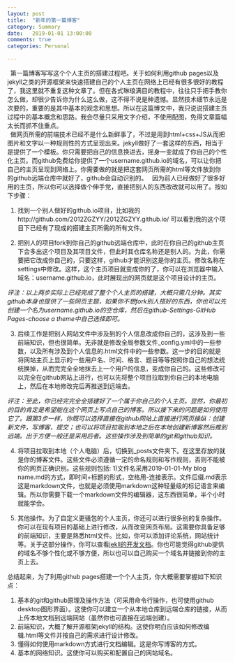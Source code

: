 ```yaml
---
layout: post
title:  "新年的第一篇博客"
category: Summary
date:   2019-01-01 13:00:00
comments: true
categories: Personal

---  
```


&ensp;第一篇博客写写这个个人主页的搭建过程吧。关于如何利用github pages以及jekyll之类的开源框架来快速搭建自己的个人主页在网络上已经有很多很好的教程了，我这里就不重复这种文章了。但在各式琳琅满目的教程中，往往只手把手教你怎么做，却很少告诉你为什么这么做，这不得不说是种遗憾。显然技术细节永远是次要的，重要的是其中基本的观念和思想。所以在这篇博文中，我只说说搭建主页过程中的基本概念和思路。我会尽量只采用文字介绍，不使用配图，免得文章篇幅太长而抓不住重点。  
&ensp;做网页所需的前端技术已经不是什么新鲜事了，不过是用到html+css+JS从而把图片和文字以一种规则性的方式呈现出来。jekyll做好了一套这样的东西，相当于是提供了一个模板。你只需要把自己的信息换进去，摇身一变就成了你自己的个性化主页。而github免费给你提供了一个username.github.io的域名，可以让你把自己的主页呈现到网络上。你需要做的就是把这套网页所需的html等文件放到你的github远端仓库中就好了，github会自动识别的。
&ensp;因为前人已经做好了很多好用的主页，所以你可以选择做个伸手党，直接把别人的东西改改就可以用了。按如下步骤：


1. 找到一个别人做好的github.io项目，比如我的http://github.com/2012ZGZYY/2012ZGZYY.github.io/ 可以看到我的这个项目下已经有了现成的搭建主页所需的所有文件。

2. 把别人的项目fork到你自己的github远端仓库中，此时在你自己的github主页下会多出这个项目及其项目文件，但此时其仓库名称还是别人的。为此，你需要把它改成你自己的，只要这样，github才能识别这是你的主页。修改名称在settings中修改。这样，这个主页项目就变成你的了，你可以在浏览器中输入域名：username.github.io，此时展现出的网页就是这个项目设计的主页。

  *评注：以上两步实际上已经完成了整个个人主页的搭建，大概只需几分钟。其实github本身也提供了一些网页主题，如果你不想fork别人搭好的东西，你也可以先创建一个名为username.github.io的空仓库，然后在github-Settings-GitHub Pages-choose a theme中自己选择即可。*

3. 后续工作是把别人网站文件中涉及到的个人信息改成你自己的，这涉及到一些前端知识，但也很简单。无非就是修改全局参数文件_config.yml中的一些参数，以及所有涉及到个人信息的.html文件中的一些参数。这一步的目的就是将网站主页上显示的一些用户名、时间、格言、题目等等按照你自己的想法统统换掉，从而完完全全地抹去上一个用户的信息，变成你自己的。这些修改可以完全在github网站上进行，也可以先将整个项目拉取到你自己的本地电脑上，然后在本地修改完后再推送到远端去。

  *评注：至此，你已经完完全全搭建好了一个属于你自己的个人主页。显然，你最初的目的肯定是希望能在这个网页上写点自己的博客。所以接下来的问题是如何使用它了。跟第3步一样，你既可以选择直接在github网站上直接进行网页操纵：创建新文件，写博客，提交；也可以将项目拉取到本地之后在本地创建新博客然后推到远端。出于方便一般还是采用后者。这些操作涉及到简单的git和github知识。*


4. 将项目拉取到本地（个人电脑）后，切换到_posts文件夹下。在这里存放的就是你的博客文件。这些文件必须遵循一定的命名规则和写作规则，否则不能被你的网页正确识别。这些规则包括: 1)文件名采用2019-01-01-My blog name.md的方式，即时间+标题的形式，空格用-连接表示。文件后缀.md表示这是markdown文件，也就是必须使用markdown这种轻量级的标记语言来编辑。所以你需要下载一个markdown文件的编辑器，这东西很简单，半个小时就能学会。

5. 其他操作。为了自定义更骚包的个人主页，你还可以进行很多别的复杂操作。你可以在现有项目的基础上进行修改，从而改变网页布局。这需要你具备足够的前端知识，主要是熟悉html文件。比如，你可以添加评论系统，网站统计等。关于这部分操作，你可以查看[jekll的开发文档](https://www.jekyll.com.cn/)。你也可能觉得github提供的域名不够个性化或不够方便，所以也可以自己购买一个域名并链接到你的主页上去。

总结起来，为了利用github pages搭建一个个人主页，你大概需要掌握如下知识点：
1. 基本的git和github原理及操作方法（可采用命令行操作，也可使用github desktop图形界面）。这使你可以建立一个从本地仓库到远端仓库的链接，从而上传本地文档到远端网站（虽然你也可直接在远端创建）。
2. 前端知识，大概了解开源框架jekyll的结构。这使你明白应该如何修改编辑.html等文件并按自己的需求进行设计修改。
3. 懂得如何使用markdown方式进行文档编辑。这是你写博客的方式。
4. 基本的网络知识。这使你可以购买和配置自己的网站域名。
